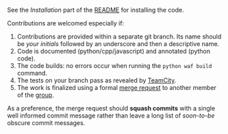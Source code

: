 See the *Installation* part of the [README](https://gitlab.picoseq.org/analysis/trackanalysis/blob/master/README.md)
for installing the code.

Contributions are welcomed especially if:

1. Contributions are provided within a separate git branch. Its name should be
*your initials* followed by an underscore and then a descriptive name.
2. Code is documented (python/cpp/javascript) and annotated (python code).
3. The code builds: no errors occur when running the `python waf build` command.
4. The tests on your branch pass as revealed by [TeamCity](http://jupyter.depixus.com:8111/project/TrackAnalysis?branch=&buildTypeTab=overview).
5. The work is finalized using a formal [merge request](https://gitlab.picoseq.org/analysis/trackanalysis/merge_requests) to another member of the [group](https://gitlab.picoseq.org/analysis).

As a preference, the merge request should **squash commits** with a single well
informed commit message rather than leave a long list of *soon-to-be* obscure commit messages.